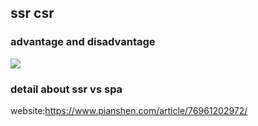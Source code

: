 ## ssr csr

### advantage and disadvantage

<Image src="./v2-98c7d2c7974a1aa694203e3135531e3b_r.jpg">

### detail about ssr vs spa

website:https://www.pianshen.com/article/76961202972/